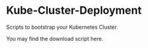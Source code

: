 # Kube-Cluster-Deployment
Scripts to bootstrap your Kubernetes Cluster.

You may find the download script here.
